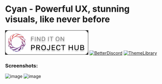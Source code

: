 # Cyan - Powerful UX, stunning visuals, like never before

[![DaBluLite's Project Hub][proj-hub-badge]][proj-hub-link] [![BetterDiscord][bd-badge]][bd-link] [![ThemeLibrary][tl-badge]][tl-link]

[proj-hub-link]: https://www.dablulite.dev/cyan
[proj-hub-badge]: FindItOnProjectHub.png

[bd-link]: https://betterdiscord.app/theme/Cyan
[bd-badge]: GetItOnBetterDiscord.png

[tl-link]: https://discord-themes.com/theme/1
[tl-badge]: GetItOnThemeLibrary.png

### Screenshots:
![image](http://localhost:3000/_next/image?url=%2Fcyan3-screenshot-1.png&w=1920&q=100)
![image](http://localhost:3000/_next/image?url=%2Fcyan3-screenshot-2.png&w=1920&q=100)

